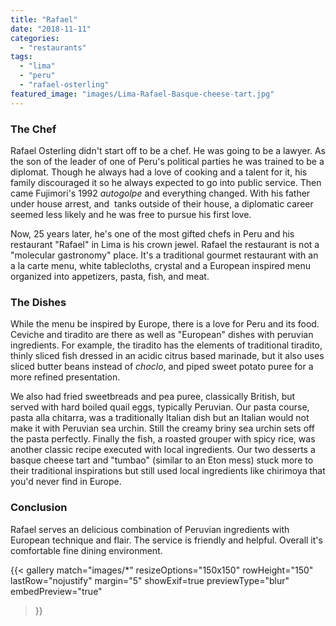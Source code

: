 ```yaml
---
title: "Rafael"
date: "2018-11-11"
categories: 
  - "restaurants"
tags: 
  - "lima"
  - "peru"
  - "rafael-osterling"
featured_image: "images/Lima-Rafael-Basque-cheese-tart.jpg"
---
```

### The Chef

Rafael Osterling didn't start off to be a chef. He was going to be a
lawyer. As the son of the leader of one of Peru's political parties he
was trained to be a diplomat. Though he always had a love of cooking
and a talent for it, his family discouraged it so he always expected
to go into public service. Then came Fujimori's 1992 _autogolpe_ and
everything changed. With his father under house arrest, and  tanks
outside of their house, a diplomatic career seemed less likely and he
was free to pursue his first love.

Now, 25 years later, he's one of the most gifted chefs in Peru and his
restaurant "Rafael" in Lima is his crown jewel. Rafael the restaurant
is not a "molecular gastronomy" place. It's a traditional gourmet
restaurant with an a la carte menu, white tablecloths, crystal and a
European inspired menu organized into appetizers, pasta, fish, and
meat.

### The Dishes

While the menu be inspired by Europe, there is a love for Peru and its
food. Ceviche and tiradito are there as well as "European" dishes with
peruvian ingredients. For example, the tiradito has the elements of
traditional tiradito, thinly sliced fish dressed in an acidic citrus
based marinade, but it also uses sliced butter beans instead of
_choclo_, and piped sweet potato puree for a more refined
presentation.

We also had fried sweetbreads and pea puree, classically British, but
served with hard boiled quail eggs, typically Peruvian. Our pasta
course, pasta alla chitarra, was a traditionally Italian dish but an
Italian would not make it with Peruvian sea urchin. Still the creamy
briny sea urchin sets off the pasta perfectly. Finally the fish, a
roasted grouper with spicy rice, was another classic recipe executed
with local ingredients. Our two desserts a basque cheese tart and
"tumbao" (similar to an Eton mess) stuck more to their traditional
inspirations but still used local ingredients like chirimoya that
you'd never find in Europe.

### Conclusion

Rafael serves an delicious combination of Peruvian ingredients with
European technique and flair. The service is friendly and
helpful. Overall it's comfortable fine dining environment.

{{< gallery
       match="images/*"
       resizeOptions="150x150"
       rowHeight="150"
       lastRow="nojustify"
       margin="5"
       showExif=true
       previewType="blur"
       embedPreview="true"
>}}
